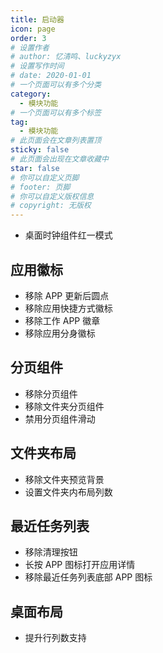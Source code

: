```yaml
---
title: 启动器
icon: page
order: 3
# 设置作者
# author: 忆清鸣、luckyzyx
# 设置写作时间
# date: 2020-01-01
# 一个页面可以有多个分类
category:
  - 模块功能
# 一个页面可以有多个标签
tag:
  - 模块功能
# 此页面会在文章列表置顶
sticky: false
# 此页面会出现在文章收藏中
star: false
# 你可以自定义页脚
# footer: 页脚
# 你可以自定义版权信息
# copyright: 无版权
---
```


- 桌面时钟组件红一模式

## 应用徽标

- 移除 APP 更新后圆点
- 移除应用快捷方式徽标
- 移除工作 APP 徽章
- 移除应用分身徽标

## 分页组件

- 移除分页组件
- 移除文件夹分页组件
- 禁用分页组件滑动

## 文件夹布局

- 移除文件夹预览背景
- 设置文件夹内布局列数

## 最近任务列表

- 移除清理按钮
- 长按 APP 图标打开应用详情
- 移除最近任务列表底部 APP 图标

## 桌面布局

- 提升行列数支持
